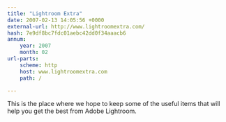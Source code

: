 ```yaml
---
title: "Lightroom Extra"
date: 2007-02-13 14:05:56 +0000
external-url: http://www.lightroomextra.com/
hash: 7e9df8bc7fdc01aebc42dd0f34aaacb6
annum:
    year: 2007
    month: 02
url-parts:
    scheme: http
    host: www.lightroomextra.com
    path: /

---
```


This is the place where we hope to keep some of the useful items that will help you get the best from Adobe Lightroom.
